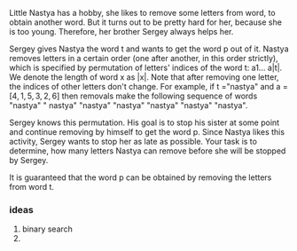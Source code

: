 Little Nastya has a hobby, she likes to remove some letters from word, to obtain another word. But it turns out to be
pretty hard for her, because she is too young. Therefore, her brother Sergey always helps her.

Sergey gives Nastya the word t and wants to get the word p out of it. Nastya removes letters in a certain order (one
after another, in this order strictly), which is specified by permutation of letters' indices of the word t: a1... a|t|.
We denote the length of word x as |x|. Note that after removing one letter, the indices of other letters don't change.
For example, if t ="nastya" and a =[4, 1, 5, 3, 2, 6] then removals make the following sequence of words "nastya"  "
nastya"  "nastya"  "nastya"  "nastya"  "nastya"  "nastya".

Sergey knows this permutation. His goal is to stop his sister at some point and continue removing by himself to get the
word p. Since Nastya likes this activity, Sergey wants to stop her as late as possible. Your task is to determine, how
many letters Nastya can remove before she will be stopped by Sergey.

It is guaranteed that the word p can be obtained by removing the letters from word t.

### ideas

1. binary search
2. 